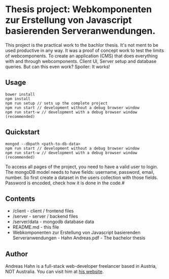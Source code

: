 # Thesis project: Webkomponenten zur Erstellung von Javascript basierenden Serveranwendungen.
This project is the practical work to the bachlor thesis. It's not ment to be used productive in any way. It was a proof of concept work to test the limits of webcomponents. To create an application (CMS) that does everything with and through webcomponents. Client UI, Server setup and database queries. But can this even work? Spoiler: It works!

## Usage
```
bower install
npm install
npm run setup // sets up the complete project
npm run start // development without a debug browser window
npm run start-w // development with a debug browser window (recommended)
```



## Quickstart
```
mongod --dbpath <path-to-db-data>
npm run start // development without a debug browser window
npm run start-w // development with a debug browser window (recommended)
```
To access all pages of the project, you need to have a valid user to login.
The mongoDB model needs to have fields: username, password, email, number.
So first create a dataset in the users collection with those fields.
Password is encoded, check how it is done in the code.#
## Contents

* /client - client / frontend files
* /server - server / backend files
* /server/data - mongodb database data
* README.md - this file
* Webkomponenten zur Erstellung von Javascript basierenden Serveranwendungen - Hahn Andreas.pdf - The bachelor thesis

## Author

Andreas Hahn is a full-stack web-developer freelancer based in Austria, NOT Australia. You can visit him at [his website](http://andreas-hahn.at).

